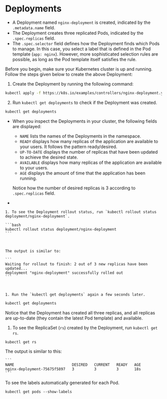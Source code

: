 # Deployments

* A Deployment named `nginx-deployment` is created, indicated by the `.metadata.name` field.
* The Deployment creates three replicated Pods, indicated by the `.spec.replicas` field.
*   The `.spec.selector` field defines how the Deployment finds which Pods to manage. In this case, you select a label that is defined in the Pod template (`app: nginx`). However, more sophisticated selection rules are possible, as long as the Pod template itself satisfies the rule.

Before you begin, make sure your Kubernetes cluster is up and running. Follow the steps given below to create the above Deployment:


1.  Create the Deployment by running the following command:

```bash
kubectl apply -f https://k8s.io/examples/controllers/nginx-deployment.yaml
```

2. Run `kubectl get deployments` to check if the Deployment was created.

```bash
kubectl get deployments
```

* When you inspect the Deployments in your cluster, the following fields are displayed:

    * `NAME` lists the names of the Deployments in the namespace.
    * `READY` displays how many replicas of the application are available to your users. It follows the pattern ready/desired.
    * `UP-TO-DATE` displays the number of replicas that have been updated to achieve the desired state.
    * `AVAILABLE` displays how many replicas of the application are available to your users.
    * `AGE` displays the amount of time that the application has been running.



    Notice how the number of desired replicas is 3 according to `.spec.replicas` field.
*

    1. To see the Deployment rollout status, run `kubectl rollout status deployment/nginx-deployment`.

    ```bash
    kubectl rollout status deployment/nginx-deployment
    ```



    The output is similar to:

    ```
    Waiting for rollout to finish: 2 out of 3 new replicas have been updated...
    deployment "nginx-deployment" successfully rolled out
    ```



    1. Run the `kubectl get deployments` again a few seconds later. 
```bash
kubectl get deployments
```



Notice that the Deployment has created all three replicas, and all replicas are up-to-date (they contain the latest Pod template) and available.



1.  To see the ReplicaSet (`rs`) created by the Deployment, run `kubectl get rs`. 

```bash
kubectl get rs
```

The output is similar to this:

    ```
    NAME                          DESIRED   CURRENT   READY   AGE
    nginx-deployment-75675f5897   3         3         3       18s
    ```

To see the labels automatically generated for each Pod.

```
kubectl get pods --show-labels
```
